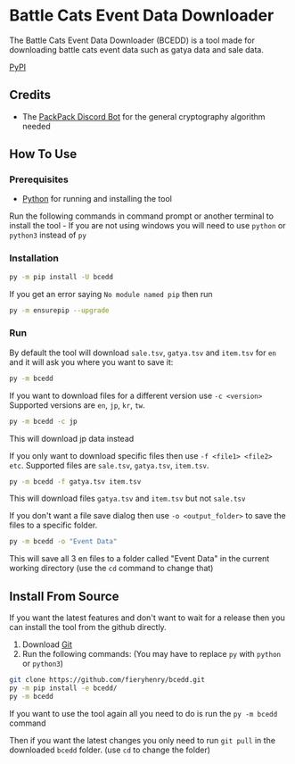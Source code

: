 # Battle Cats Event Data Downloader

The Battle Cats Event Data Downloader (BCEDD) is a tool made for downloading battle cats event data such as gatya data and sale data.

[PyPI](https://pypi.org/project/bcedd)

## Credits

- The [PackPack Discord Bot](https://github.com/battlecatsultimate/PackPack) for the general cryptography algorithm needed

## How To Use

### Prerequisites

- [Python](https://www.python.org/downloads/) for running and installing the tool

Run the following commands in command prompt or another terminal to install the tool - If you are not using windows you will need to use `python` or `python3` instead of `py`

### Installation

```bash
py -m pip install -U bcedd
```

If you get an error saying `No module named pip` then run

```bash
py -m ensurepip --upgrade
```

### Run

By default the tool will download `sale.tsv`, `gatya.tsv` and `item.tsv` for `en` and it will ask you where you want to save it:

```bash
py -m bcedd
```

If you want to download files for a different version use `-c <version>` Supported versions are `en`, `jp`, `kr`, `tw`.

```bash
py -m bcedd -c jp
```

This will download jp data instead

If you only want to download specific files then use `-f <file1> <file2> etc`. Supported files are `sale.tsv`, `gatya.tsv`, `item.tsv`.

```bash
py -m bcedd -f gatya.tsv item.tsv
```

This will download files `gatya.tsv` and `item.tsv` but not `sale.tsv`

If you don't want a file save dialog then use `-o <output_folder>` to save the files to a specific folder.

```bash
py -m bcedd -o "Event Data"
```

This will save all 3 en files to a folder called "Event Data" in the current working directory (use the `cd` command to change that)

## Install From Source

If you want the latest features and don't want to wait for a release then you can install the tool from the github directly.

1. Download [Git](https://git-scm.com/downloads)
2. Run the following commands: (You may have to replace `py` with `python` or `python3`)

```bash
git clone https://github.com/fieryhenry/bcedd.git
py -m pip install -e bcedd/
py -m bcedd
```

If you want to use the tool again all you need to do is run the `py -m bcedd` command

Then if you want the latest changes you only need to run `git pull` in the downloaded `bcedd` folder. (use `cd` to change the folder)
